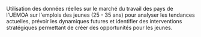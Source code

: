 Utilisation des données réelles sur le marché du travail des pays de l'UEMOA sur l'emplois des jeunes (25 - 35 ans) pour analyser les tendances actuelles, prévoir les dynamiques futures et identifier des interventions stratégiques permettant de créer des opportunités pour les jeunes. 
